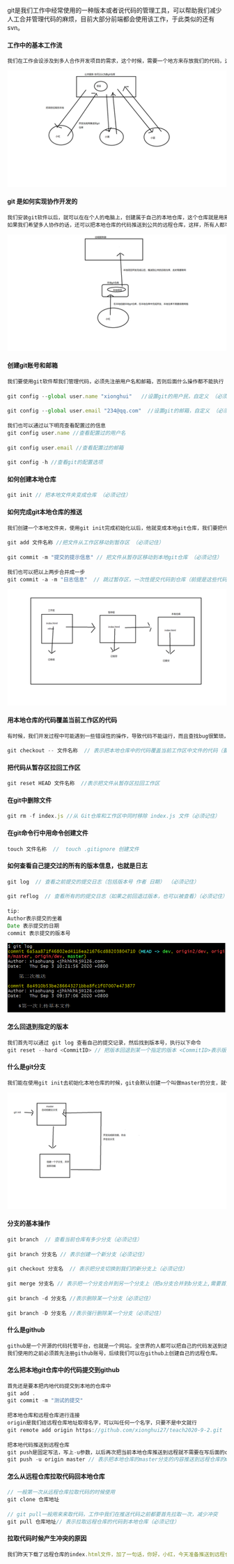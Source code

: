 git是我们工作中经常使用的一种版本或者说代码的管理工具，可以帮助我们减少人工合并管理代码的麻烦，目前大部分前端都会使用该工作，于此类似的还有svn。



#### 工作中的基本工作流

```js
我们在工作会设涉及到多人合作开发项目的需求，这个时候，需要一个地方来存放我们的代码，这样，大家都可以从这个地方下载代码，完成开发以后再推送回去，只要大家都遵守这个规则，就可以实现多人协作开发
```

![](./\基本工作流.png)

#### git 是如何实现协作开发的

```js
我们安装git软件以后，就可以在在个人的电脑上，创建属于自己的本地仓库，这个仓库就是用来存放我们代码的地方，我们可以在开发完成一个功能以后，就把代码提交到git的本地仓库中，这写操作是属于我们本机操作，不需要联网，每次提交，我们git都会帮助我们记录从当前的这次提交的各类信息，并且会给每一次提交编一个用来记录的版本号。以后如果我们的代码除了问题，都可以在本地仓库完成回退或者覆盖。
如果我们希望多人协作的话，还可以把本地仓库的代码推送到公共的远程仓库，这样，所有人都可以从远程仓库下载我们的代码，也可以把他们写的功上传到远程仓库，实现多人合作开发的效果，这一步需要联网
```

![](./\git基本工作流png.png)



#### 创建git账号和邮箱

```js
我们要使用git软件帮我们管理代码，必须先注册用户名和邮箱，否则后面什么操作都不能执行

git config --global user.name "xionghui"   //设置git的用户民，自定义 （必须记住）

git config --global user.email "234@qq.com"  //设置git的邮箱，自定义 （必须记住）

我们也可以通过以下明亮查看配置过的信息
git config user.name //查看配置过的用户名

git config user.email //查看配置过的邮箱

git config -h //查看git的配置选项
```



#### 如何创建本地仓库

```js
git init // 把本地文件夹变成仓库 （必须记住）
```



#### 如何完成git本地仓库的推送

```js
我们创建一个本地文件夹，使用git init完成初始化以后，他就变成本地git仓库，我们要把代码提交到这个仓库中需要执行两个命令，第一步把代码从工作区推送到暂存区，然后再从暂存区推送到本地仓库

git add 文件名称 //把文件从工作区移动到暂存区 （必须记住）

git commit -m "提交的提示信息" // 把文件从暂存区移动到本地git仓库 （必须记住）

我们也可以把以上两步合并成一步
git commit -a -m "日志信息"  // 跳过暂存区，一次性提交代码到仓库（前提是这些代码或者文件已经提交过）
```

![](./\git3.png)



#### 用本地仓库的代码覆盖当前工作区的代码

```js
有时候，我们开发过程中可能遇到一些错误性的操作，导致代码不能运行，而且查找bug很繁琐，这时就需要把当前的代码还原到以前的版本的，我们在git中每一次提交代码到本地放仓库，git都会帮我们记录当前的版本号，我们可以用仓库中保存的版本覆盖当前工作区的代码，这样，就能让代码回到之前没有问题的时候

git checkout -- 文件名称  // 表示把本地仓库中的代码覆盖当前工作区中文件的代码（要求最少有一次提交记录）
```



#### 把代码从暂存区拉回工作区

```js
git reset HEAD 文件名称  //表示把文件从暂存区拉回工作区
```



#### 在git中删除文件

```js
git rm -f index.js //从 Git仓库和工作区中同时移除 index.js 文件（必须记住）
```



#### 在git命令行中用命令创建文件

```js
touch 文件名称  //  touch .gitignore 创建文件
```



#### 如何查看自己提交过的所有的版本信息，也就是日志

```js
git log  // 查看之前提交的提交日志（包括版本号 作者 日期） （必须记住）

git reflog  // 查看所有的的提交日志（如果之前回退过版本，也可以被查看）（必须记住）

tip:
Author表示提交的坐着
Date 表示提交的日期
commit 表示提交的版本号
```

![](.\日志图例.png)



#### 怎么回退到指定的版本

```js
我们首先可以通过 git log 查看自己的提交记录，然后找到版本号，执行以下命令
git reset --hard <CommitID> // 把版本回退到某一个指定的版本 <CommitID>表示版本号 （必须记住）
```



#### 什么是git分支

```js
我们能在使用git init去初始化本地仓库的时候，git会默认创建一个叫做master的分支，就像是在内存中开辟了一个空间，把我们的代码都存放在里面，我们之前都是在这个默认的master分支上进行开发，但是在工作中，我们认为master分支里面保存的都是已经开发完成并且测试ok的代码，所以一般不要我们直接操作master分支，我们可以把master分支拷贝一份出来，拷贝出来的分支在被创建的时候和master分支内容是完全一样的，我们可以在拷贝的这个分支里进行开发，连个分支就相当于两块独立的空间，互相不干扰，我们在拷贝出来的分支上完成开发以后，经过测试没有问题，最终可以把代码再合并到我们的master分支上，这样master分支就拥有了最新的开发出来的功能
```

![](.\分支图例.png)

#### 分支的基本操作

```js
git branch  // 查看当前仓库有多少分支（必须记住）

git branch 分支名 // 表示创建一个新分支（必须记住）

git checkout 分支名  // 表示把分支切换到我们的新分支上（必须记住）

git merge 分支名 // 表示把一个分支合并到另一个分支上（把a分支合并到b分支上,需要首先把分支切换到b分支）

git branch -d 分支名 //表示删除某一个分支（必须记住）

git branch -D 分支名 //表示强行删除某一个分支（必须记住）

```



#### 什么是github

```js
github是一个开源的代码托管平台，也就是一个网站，全世界的人都可以把自己的代码发送到这个平台上，也可以下载别人发送在上面的代码供自己使用，其实就是我们之前说的代码的公共的仓库，也可以理解成是远程的公共仓库。
我们使用的之前必须首先注册github账号，后续我们可以在github上创建自己的远程仓库。
```



#### 怎么把本地git仓库中的代码提交到github

```js
首先还是要本把内地代码提交到本地的仓库中
git add .
git commit -m "测试的提交"

把本地仓库和远程仓库进行连接
origin是我们给远程仓库地址取得名字，可以叫任何一个名字，只要不是中文就行
git remote add origin https://github.com/xionghui27/teach2020-9-2.git

把本地代码推送到远程仓库
git push是固定写法，写上-u参数，以后再次把当前本地仓库推送到远程就不需要在写后面的origin master
git push -u origin master // 表示把本地仓库的master分支的内容推送到远程仓库的master分支中
```



#### 怎么从远程仓库拉取代码回本地仓库

```js
// 一般第一次从远程仓库拉取代码的时候使用
git clone 仓库地址 

// git pull一般用来来取代码，工作中我们在推送代码之前都要首先拉取一次，减少冲突
git pull 仓库地址// 表示拉取远程仓库的代码到本地仓库（必须记住）
```



#### 拉取代码时候产生冲突的原因

```js
我们昨天下载了远程仓库的index.html文件，加了一句话，你好，小红，今天准备推送到远程仓库中，推送之前首先pull拉取，但是报冲突，大部分原因都是有人在我们昨天拉取index.html文件以后，他们也拉取了index.html，并且他们也经行了修改，而且还比我们早提交，这时候我们pull的时候，远程的index。html和我本地的index.html在内容上已经不同了，git无法区分我们到底要的是什么，它会把把别人提交的和我们自己的都合并到一起，让我们自己手动选择以后在提交
```

